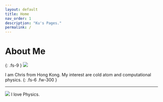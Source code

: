 ```yaml
---
layout: default
title: Home
nav_order: 1
description: "Ku's Pages."
permalink: /
---
```


# About Me
{: .fs-9 }
![](../../assets/images/me.png)

I am Chris from Hong Kong. My interest are cold atom and computational physics.
{: .fs-6 .fw-300 }

---
![](../../assets/images/about-background.jpg)
I love Physics.

